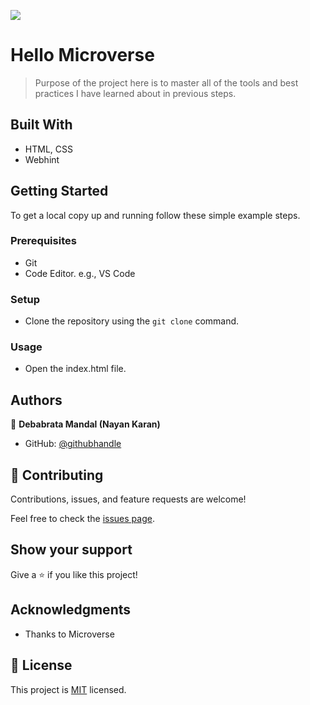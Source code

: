 ![](https://img.shields.io/badge/Microverse-blueviolet)

# Hello Microverse

> Purpose of the project here is to master all of the tools and best practices I have learned about in previous steps.

## Built With

- HTML, CSS
- Webhint

## Getting Started

To get a local copy up and running follow these simple example steps.

### Prerequisites

- Git
- Code Editor. e.g., VS Code

### Setup

- Clone the repository using the `git clone` command.

### Usage

- Open the index.html file.



## Authors

👤 **Debabrata Mandal (Nayan Karan)**

- GitHub: [@githubhandle](https://github.com/NayanKaran)

## 🤝 Contributing

Contributions, issues, and feature requests are welcome!

Feel free to check the [issues page](../../issues/).

## Show your support

Give a ⭐️ if you like this project!

## Acknowledgments

- Thanks to Microverse

## 📝 License

This project is [MIT](./MIT.md) licensed.